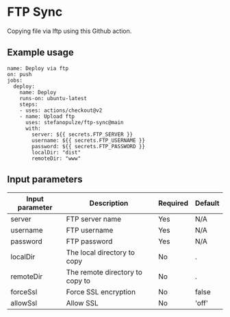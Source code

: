 # FTP Sync
Copying file via lftp using this Github action.


## Example usage

```
name: Deploy via ftp
on: push
jobs:
  deploy:
    name: Deploy
    runs-on: ubuntu-latest
    steps:
    - uses: actions/checkout@v2
    - name: Upload ftp
      uses: stefanopulze/ftp-sync@main
      with:
        server: ${{ secrets.FTP_SERVER }}
        username: ${{ secrets.FTP_USERNAME }}
        password: ${{ secrets.FTP_PASSWORD }}
        localDir: "dist"
        remoteDir: "www"
```

## Input parameters

Input parameter | Description | Required | Default
--- | --- | --- | ---
server | FTP server name | Yes | N/A
username | FTP username | Yes | N/A
password | FTP password | Yes | N/A
localDir | The local directory to copy | No | .
remoteDir | The remote directory to copy to | No | .
forceSsl | Force SSL encryption | No | false
allowSsl | Allow SSL | No | 'off'